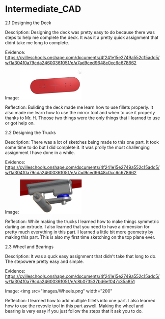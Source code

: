 # Intermediate_CAD


2.1 Designing the Deck



Description: Designing the deck was pretty easy to do because there was steps to help me complete the deck. It was it a pretty quick assignment that didnt take me long to complete.



Evidence: https://cvilleschools.onshape.com/documents/4f241e15e2749a552c15adc5/w/1a304f0a79cda24600361051/e/a7ad9ced9648c0cc6c678662



Image:
<img src="images/Skateboard.png" alt="motaharu" width="200">



Reflection: Buliding the deck made me learn how to use fillets properly. It also made me learn how to use the mirror tool and when to use it properly thanks to Mr. H. Thoose two things were the only things that I learned to use or got help on.



2.2 Designing the Trucks



Description: There was a lot of sketches being made to this one part. It took some time to do but I did complete it. It was prolly the most challenging assignment I have done in a while.



Evidence: https://cvilleschools.onshape.com/documents/4f241e15e2749a552c15adc5/w/1a304f0a79cda24600361051/e/a7ad9ced9648c0cc6c678662



Image: 
<img src="images/Truck Design.png" width="200">



Reflection: While making the trucks I learned how to make things symmetric duriing an extrude. I also learned that you need to have a dimension for pretty much everything in this part. I learned a little bit more geometry by making this part. This is also my first time sketching on the top plane ever.



2.3 Wheel and Bearings



Description: It was a quck easy assignment that didn't take that long to do. The stepswere pretty easy and simple.



Evidence: https://cvilleschools.onshape.com/documents/4f241e15e2749a552c15adc5/w/1a304f0a79cda24600361051/e/c8b073537bd6ef047c35a851



Image:
<img src="images/Wheels.png" width="200"
     
     
     
Reflection: I learned how to add multiple fillets into one part. I also learned how to use the revovle tool in this part aswell. Making the wheel and bearing is very easy if you just follow the steps that it ask you to do.     
